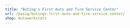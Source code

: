 ```yaml
---
title: "Buting's First Auto and Tire Service Center"
url: /pasig/butings-first-auto-and-tire-service-center/
shop: Autowerkstatt
---
```

